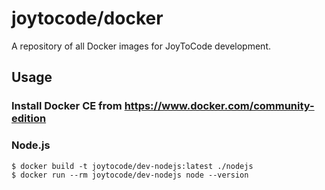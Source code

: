 # joytocode/docker

A repository of all Docker images for JoyToCode development.

## Usage

### Install Docker CE from https://www.docker.com/community-edition

### Node.js

```
$ docker build -t joytocode/dev-nodejs:latest ./nodejs
$ docker run --rm joytocode/dev-nodejs node --version
```
